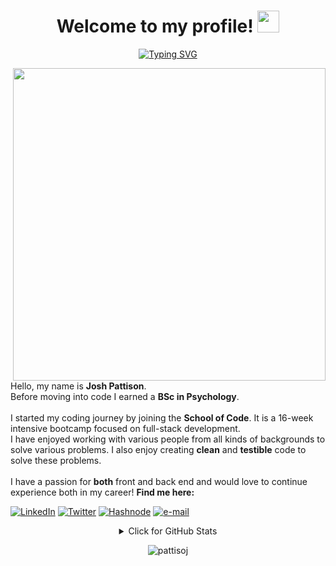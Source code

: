
<h1 align="center">Welcome to my profile! <img src="https://media.giphy.com/media/hvRJCLFzcasrR4ia7z/giphy.gif" width="35"></h1>

<p align="center">
<a href="https://github.com/pattisoj"><img alt="Typing SVG" src="https://readme-typing-svg.herokuapp.com?font=IBM+Plex+Sans&size=25&duration=4500&color=BCB1F7&center=true&width=500&lines=School+of+Code+Bootcamper;Psychology+Graduate;Nice+to+meet+you!" /> </a> </p>

<img align="right" src="https://64.media.tumblr.com/4c1305b98830868fc843e080f8de986c/b762112e0ae6dd9b-f3/s640x960/778ce4b9eb986da34fff5cb393a25463a1db413b.gif" width="500">

Hello, my name is **Josh Pattison**. 
<br />
Before moving into code I earned a **BSc in Psychology**.  
<br />
I started my coding journey by joining the **School of Code**. 
It is a 16-week intensive bootcamp focused on full-stack development.
<br />
I have enjoyed working with various people from all kinds of backgrounds to solve various problems. I also enjoy creating **clean** and **testible** code to solve these problems. 
<br />
<br />
I have a passion for **both** front and back end and would love to continue experience both in my career! **Find me here:**
<br />

[![LinkedIn](https://img.shields.io/badge/-josh--pattison-blue?style=flat-square&logo=Linkedin&logoColor=white&link=https://www.linkedin.com/in/josh-pattison/)](https://www.linkedin.com/in/josh-pattison/)
[![Twitter](https://img.shields.io/badge/-@__pattisoj-blue?style=flat-square&logo=Twitter&logoColor=white&link=https://twitter.com/_pattisoj)](https://twitter.com/_pattisoj)
[![Hashnode](https://img.shields.io/badge/-@pattisoj-blue?style=flat-square&logo=Hashnode&logoColor=white&link=https://joshpattison.com)](https://joshpattison.com)
[![e-mail](https://img.shields.io/badge/-joshpattison23@icloud.com-blue?style=flat-square&logo=gmail&logoColor=white&link=mailto:joshpattison23@icloud.com)](mailto:joshpattison23@icloud.com)

<details align="center">
<summary>Click for GitHub Stats</summary>
<br />
    <a href="https://github.com/pattisoj/github-readme-stats"><img alt = "GitHub Stats" src="https://github-readme-stats.vercel.app/api?username=pattisoj&theme=algolia&hide_border=false&include_all_commits=true&count_private=true" height="192px" /> </a>
    <a href="https://github.com/pattisoj/github-readme-stats"><img alt = "Top Language" src="https://github-readme-stats.vercel.app/api/top-langs/?username=pattisoj&theme=algolia&hide_border=false&include_all_commits=true&count_private=true" height="192px" /> </a>
 <br />
</details>
<p align="center"> <img src="https://komarev.com/ghpvc/?username=pattisoj&label=Profile%20views&color=0e75b6&style=flat" alt="pattisoj" /> </p>
